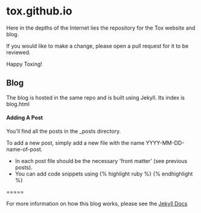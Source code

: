 # tox.github.io
Here in the depths of the Internet lies the repository for the Tox website and
blog.

If you would like to make a change, please open a pull request for it to be reviewed.

Happy Toxing!

## Blog

The blog is hosted in the same repo and is built using Jekyll. Its index is
blog.html


#### Adding A Post
You'll find all the posts in the _posts directory.

To add a new post, simply add a new file with the name YYYY-MM-DD-name-of-post.

* In each post file should be the necessary 'front matter' (see previous posts).
* You can add code snippets using {% highlight ruby %} {% endhighlight %}

=====

For more information on how this blog works, please see the [Jekyll Docs](http://jekyllrb.com/)
